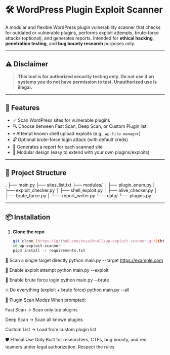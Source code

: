 # 🛠️ WordPress Plugin Exploit Scanner

A modular and flexible WordPress plugin vulnerability scanner that checks for outdated or vulnerable plugins, performs exploit attempts, brute-force attacks (optional), and generates reports. Intended for **ethical hacking**, **penetration testing**, and **bug bounty research** purposes only.

---

## ⚠️ Disclaimer

> **This tool is for authorized security testing only. Do not use it on systems you do not have permission to test. Unauthorized use is illegal.**

---

## 🚀 Features

- ✅ Scan WordPress sites for vulnerable plugins
- 🔍 Choose between Fast Scan, Deep Scan, or Custom Plugin list
- 💀 Attempt known shell upload exploits (e.g., `wp-file-manager`)
- 🔓 Optional brute-force login attack (with default creds)
- 📝 Generates a report for each scanned site
- 🧱 Modular design (easy to extend with your own plugins/exploits)

---

## 📂 Project Structure
. ├── main.py ├── sites_list.txt 
      ├── modules/ │ 
      ├── plugin_enum.py │ 
      ├── exploit_checker.py │ 
      ├── shell_exploit.py │ 
      ├── alive_checker.py │ 
      ├── brute_force.py │ 
      └── report_writer.py 
   └── data/ 
      └── plugins.py

---

## 📦 Installation

1. **Clone the repo**
   ```bash
   git clone [https://github.com/nusaibnull/wp-exploit-scanner.git](https://github.com/nusaibnull/WP-Hunter.git
   cd wp-exploit-scanner
   pip3 install -r requirements.txt

🔸 Scan a single target directly
   python main.py --target https://example.com

🧨 Enable exploit attempt
   python main.py --exploit

🔑 Enable brute force login
   python main.py --brute

🔥 Do everything (exploit + brute force)
   python main.py --all

🧠 Plugin Scan Modes
When prompted:

Fast Scan → Scan only top plugins

Deep Scan → Scan all known plugins

Custom List → Load from custom plugin list

🛡️ Ethical Use Only
Built for researchers, CTFs, bug bounty, and red teamers under legal authorization. Respect the rules.
